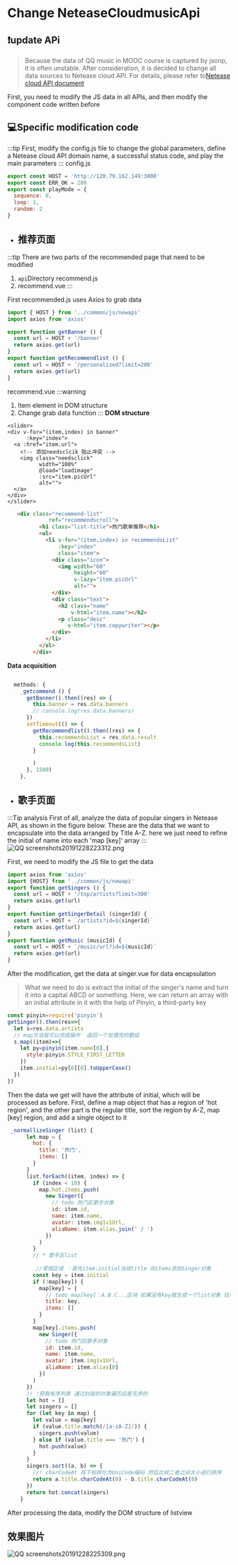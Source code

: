 # Change NeteaseCloudmusicApi
## :exclamation:update APi 
> Because the data of QQ music in MOOC course is captured by jsonp, it is often unstable. After consideration, it is decided to change all data sources to Netease cloud API. For details, please refer to[Netease cloud API document](https://binaryify.github.io/NeteaseCloudMusicApi/#/?id=neteasecloudmusicapi)

First, you need to modify the JS data in all APIs, and then modify the component code written before

## :computer:Specific modification code
:::tip
First, modify the config.js file to change the global parameters, define a Netease cloud API domain name, a successful status code, and play the main parameters
:::
config.js
```js
export const HOST = 'http://120.79.162.149:3000'
export const ERR_OK = 200
export const playMode = {
  sequence: 0,
  loop: 1,
  random: 2
}

```
- <h2>推荐页面</h2>
:::tip 
There are two parts of the recommended page that need to be modified
1. `api`Directory recommend.js 
2. recommend.vue
:::

First recommended.js uses Axios to grab data
```js
import { HOST } from '../common/js/newapi'
import axios from 'axios'

export function getBanner () {
  const url = HOST + '/banner'
  return axios.get(url)
}
export function getRecommendlist () {
  const url = HOST + '/personalized?limit=200'
  return axios.get(url)
}

```
recommend.vue
:::warning
1. Item element in DOM structure
2. Change grab data function
:::
**DOM structure**
```vue
<slider>
<div v-for="(item,index) in banner"
      :key="index">
  <a :href="item.url">
    <!-- 添加needsclcik 阻止冲突 -->
    <img class="needsclick"
          width="100%"
          @load="loadimage"
          :src="item.picUrl"
          alt="">
  </a>
</div>
</slider>
```
```html
   <div class="recommend-list"
             ref="recommendscroll">
          <h1 class="list-title">热门歌单推荐</h1>
          <ul>
            <li v-for="(item,index) in recommendsList"
                :key="index"
                class="item">
              <div class="icon">
                <img width="60"
                     height="60"
                     v-lazy="item.picUrl"
                     alt="">
              </div>
              <div class="text">
                <h2 class="name"
                    v-html="item.name"></h2>
                <p class="desc"
                   v-html="item.copywriter"></p>
              </div>
            </li>
          </ul>
        </div>

```
**Data acquisition**
```js

  methods: {
    _getcommend () {
      getBanner().then((res) => {
        this.banner = res.data.banners
        // console.log(res.data.banners)
      })
      setTimeout(() => {
        getRecommendlist().then((res) => {
          this.recommendsList = res.data.result
          console.log(this.recommendsList)
        }

        )
      }, 1500)
    },

```
- <h2>歌手页面</h2>
:::Tip analysis
First of all, analyze the data of popular singers in Netease API, as shown in the figure below. These are the data that we want to encapsulate into the data arranged by Title A-Z. here we just need to refine the initial of name into each 'map [key]' array
:::
![QQ screenshots20191228223312.png](https://i.loli.net/2019/12/28/oUstZ5WJF9RALiT.png)

First, we need to modify the JS file to get the data
```js
import axios from 'axios'
import {HOST} from '../common/js/newapi'
export function getSingers () {
  const url = HOST + '/top/artists?limit=300'
  return axios.get(url)
}
export function getSingerDetail (singerId) {
  const url = HOST + `/artists?id=${singerId}`
  return axios.get(url)
}
export function getMusic (musicId) {
  const url = HOST + `/music/url?id=${musicId}`
  return axios.get(url)
}

```
After the modification, get the data at singer.vue for data encapsulation
>What we need to do is extract the initial of the singer's name and turn it into a capital ABCD or something. Here, we can return an array with an initial attribute in it with the help of Pinyin, a third-party key
```js
const pinyin=require('pinyin')
getSinger().then(res=>{
  let s=res.data.artists
  // map方法就可以完成操作  返回一个处理完的数组
  s.map((item)=>{
    let py=pinyin(item.name[0],{
      style:pinyin.STYLE_FIRST_LETTER
    })
    item.initial=py[0][0].toUpperCase()
  })
})
```
Then the data we get will have the attribute of initial, which will be processed as before. First, define a map object that has a region of 'hot region', and the other part is the regular title, sort the region by A-Z, map [key] region, and add a single object to it
```js
 _normallizeSinger (list) {
      let map = {
        hot: {
          title: '热门',
          items: []
        }
      }
      list.forEach((item, index) => {
        if (index < 10) {
          map.hot.items.push(
            new Singer({
              // todo 热门区歌手对象
              id: item.id,
              name: item.name,
              avatar: item.img1v1Url,
              aliaName: item.alias.join(' / ')
            })
          )
        }
        // * 歌手区list 
        
         //常规区域 ：首先item.initial当成title 向items添加Singer对象
        const key = item.initial
        if (!map[key]) {
          map[key] = {
            // todo map[key]：A.B.C...区块 如果没有key就生成一个list对象 往每个map[key]里面push Singer对象
            title: key,
            items: []
          }
        }
        map[key].items.push(
          new Singer({
            // todo 热门区歌手对象
            id: item.id,
            name: item.name,
            avatar: item.img1v1Url,
            aliaName: item.alias[0]
          })
        )
      })
      // !获取有序列表 通过封装的对象遍历后是无序的
      let hot = []
      let singers = []
      for (let key in map) {
        let value = map[key]
        if (value.title.match(/[a-zA-Z]/)) {
          singers.push(value)
        } else if (value.title === '热门') {
          hot.push(value)
        }
      }
      singers.sort((a, b) => {
        //! charCodeAt 将下标转化为UniCode编码 然后比较二者之间大小进行排序
        return a.title.charCodeAt(0) - b.title.charCodeAt(0)
      })
      return hot.concat(singers)
    }
```
After processing the data, modify the DOM structure of listview

<h2>效果图片</h2>

![QQ screenshots20191228225309.png](https://i.loli.net/2019/12/28/MQYpCtNjyAvaPb3.png)

